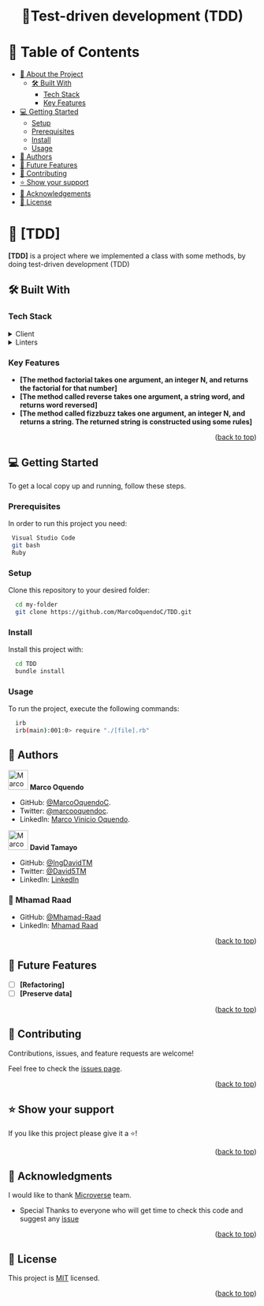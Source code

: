 <a name="readme-top"></a>

<div align="center">

  <h1>📖<b>Test-driven development (TDD)</b></h1>
  
</div>

<!-- TABLE OF CONTENTS -->

# 📗 Table of Contents

- [📖 About the Project](#about-project)
  - [🛠 Built With](#built-with)
    - [Tech Stack](#tech-stack)
    - [Key Features](#key-features)
- [💻 Getting Started](#getting-started)
  - [Setup](#setup)
  - [Prerequisites](#prerequisites)
  - [Install](#install)
  - [Usage](#usage)
- [👥 Authors](#authors)
- [🔭 Future Features](#future-features)
- [🤝 Contributing](#contributing)
- [⭐️ Show your support](#support)
- [🙏 Acknowledgements](#acknowledgements)
- [📝 License](#license)

<!-- PROJECT DESCRIPTION -->

# 📖 [TDD] <a name="about-project"></a>

**[TDD]** is a project where we implemented a class with some methods, by doing test-driven development (TDD)

## 🛠 Built With <a name="built-with"></a>

### Tech Stack <a name="tech-stack"></a>

<details>
  <summary>Client</summary>
  <ul>
    <li><a href="https://www.ruby-lang.org/en/">Ruby</a></li>
  </ul>
</details>

<details>
  <summary>Linters</summary>
  <ul>
    <li><a href="https://docs.rubocop.org/rubocop/1.39/index.html">Rubocop</a></li>
  </ul>
</details>

### Key Features <a name="key-features"></a>

- **[The method factorial takes one argument, an integer N, and returns the factorial for that number]**
- **[The method called reverse takes one argument, a string word, and returns word reversed]**
- **[The method called fizzbuzz takes one argument, an integer N, and returns a string. The returned string is constructed using some rules]**

<p align="right">(<a href="#readme-top">back to top</a>)</p>

<!-- GETTING STARTED -->

## 💻 Getting Started <a name="getting-started"></a>

To get a local copy up and running, follow these steps.

### Prerequisites

In order to run this project you need:

```sh
 Visual Studio Code
 git bash
 Ruby
```
### Setup

Clone this repository to your desired folder:

```sh
  cd my-folder
  git clone https://github.com/MarcoOquendoC/TDD.git
```
### Install

Install this project with:

```sh
  cd TDD
  bundle install
```
### Usage

To run the project, execute the following commands:

```sh
  irb
  irb(main):001:0> require "./[file].rb"
```

<!-- AUTHORS -->

## 👥 Authors <a name="authors"></a>

<img src="https://ca.slack-edge.com/T47CT8XPG-U03GYGT3LBA-0bd15eb5c4a7-512" alt="Marco" width="40" height="40" /> **Marco Oquendo**

- GitHub: [@MarcoOquendoC](https://github.com/MarcoOquendoC). 
- Twitter: [@marcooquendoc](https://twitter.com/marcooquendoc). 
- LinkedIn: [Marco Vinicio Oquendo](https://www.linkedin.com/in/MarcoOquendoC/). 

<img src="https://ca.slack-edge.com/T47CT8XPG-U03MD48NMGT-cee0e310f48d-512" alt="Marco" width="40" height="40" /> **David Tamayo**

- GitHub: [@IngDavidTM](https://github.com/IngDavidTM)
- Twitter: [@David5TM](https://twitter.com/David5TM)
- LinkedIn: [LinkedIn](https://www.linkedin.com/in/ing-david-tamayo)

### 👤 Mhamad Raad

- GitHub: [@Mhamad-Raad](https://github.com/Mhamad-Raad)
- LinkedIn: [Mhamad Raad](https://www.linkedin.com/in/mhamad-raad/) 


<p align="right">(<a href="#readme-top">back to top</a>)</p>


<!-- FUTURE FEATURES -->

## 🔭 Future Features <a name="future-features"></a>

- [ ] **[Refactoring]**
- [ ] **[Preserve data]**

<p align="right">(<a href="#readme-top">back to top</a>)</p>

<!-- CONTRIBUTING -->

## 🤝 Contributing <a name="contributing"></a>

Contributions, issues, and feature requests are welcome!

Feel free to check the [issues page](https://github.com/MarcoOquendoC/OOP-school-library/issues).

<p align="right">(<a href="#readme-top">back to top</a>)</p>

<!-- SUPPORT -->

## ⭐️ Show your support <a name="support"></a>

If you like this project please give it a ⭐️!

<p align="right">(<a href="#readme-top">back to top</a>)</p>

<!-- ACKNOWLEDGEMENTS -->

## 🙏 Acknowledgments <a name="acknowledgements"></a>

I would like to thank [Microverse](https://www.microverse.org/) team.
- Special Thanks to everyone who will get time to check this code and suggest any [issue](https://github.com/MarcoOquendoC/OOP-school-library/issues)

<p align="right">(<a href="#readme-top">back to top</a>)</p>

<!-- LICENSE -->

## 📝 License <a name="license"></a>

This project is [MIT](./LICENSE) licensed.

<p align="right">(<a href="#readme-top">back to top</a>)</p>
